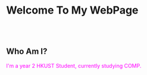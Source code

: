 <body>
<h1>Welcome To My WebPage</h1>
<br>
<br>
<h2>Who Am I?</h2>
<font color="#FF00FF">I'm a year 2 HKUST Student, currently studying COMP.</font>


  
</body>
